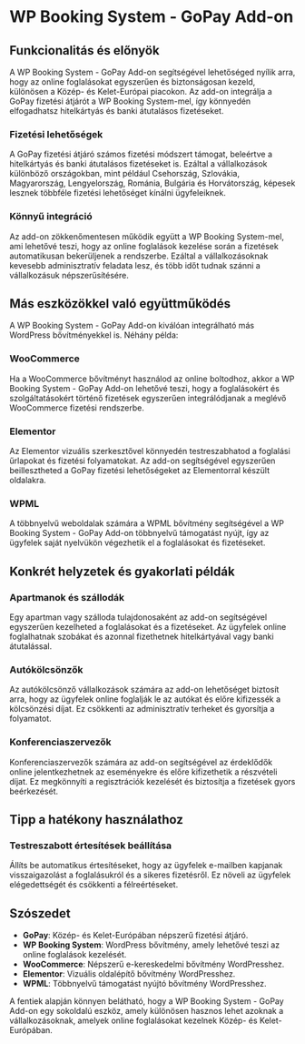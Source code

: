 # WP Booking System - GoPay Add-on

## Funkcionalitás és előnyök

A WP Booking System - GoPay Add-on segítségével lehetőséged nyílik arra, hogy az online foglalásokat egyszerűen és biztonságosan kezeld, különösen a Közép- és Kelet-Európai piacokon. Az add-on integrálja a GoPay fizetési átjárót a WP Booking System-mel, így könnyedén elfogadhatsz hitelkártyás és banki átutalásos fizetéseket.

### Fizetési lehetőségek

A GoPay fizetési átjáró számos fizetési módszert támogat, beleértve a hitelkártyás és banki átutalásos fizetéseket is. Ezáltal a vállalkozások különböző országokban, mint például Csehország, Szlovákia, Magyarország, Lengyelország, Románia, Bulgária és Horvátország, képesek lesznek többféle fizetési lehetőséget kínálni ügyfeleiknek.

### Könnyű integráció

Az add-on zökkenőmentesen működik együtt a WP Booking System-mel, ami lehetővé teszi, hogy az online foglalások kezelése során a fizetések automatikusan bekerüljenek a rendszerbe. Ezáltal a vállalkozásoknak kevesebb adminisztratív feladata lesz, és több időt tudnak szánni a vállalkozásuk népszerűsítésére.

## Más eszközökkel való együttműködés

A WP Booking System - GoPay Add-on kiválóan integrálható más WordPress bővítményekkel is. Néhány példa:

### WooCommerce

Ha a WooCommerce bővítményt használod az online boltodhoz, akkor a WP Booking System - GoPay Add-on lehetővé teszi, hogy a foglalásokért és szolgáltatásokért történő fizetések egyszerűen integrálódjanak a meglévő WooCommerce fizetési rendszerbe.

### Elementor

Az Elementor vizuális szerkesztővel könnyedén testreszabhatod a foglalási űrlapokat és fizetési folyamatokat. Az add-on segítségével egyszerűen beillesztheted a GoPay fizetési lehetőségeket az Elementorral készült oldalakra.

### WPML

A többnyelvű weboldalak számára a WPML bővítmény segítségével a WP Booking System - GoPay Add-on többnyelvű támogatást nyújt, így az ügyfelek saját nyelvükön végezhetik el a foglalásokat és fizetéseket.

## Konkrét helyzetek és gyakorlati példák

### Apartmanok és szállodák

Egy apartman vagy szálloda tulajdonosaként az add-on segítségével egyszerűen kezelheted a foglalásokat és a fizetéseket. Az ügyfelek online foglalhatnak szobákat és azonnal fizethetnek hitelkártyával vagy banki átutalással.

### Autókölcsönzők

Az autókölcsönző vállalkozások számára az add-on lehetőséget biztosít arra, hogy az ügyfelek online foglalják le az autókat és előre kifizessék a kölcsönzési díjat. Ez csökkenti az adminisztratív terheket és gyorsítja a folyamatot.

### Konferenciaszervezők

Konferenciaszervezők számára az add-on segítségével az érdeklődők online jelentkezhetnek az eseményekre és előre kifizethetik a részvételi díjat. Ez megkönnyíti a regisztrációk kezelését és biztosítja a fizetések gyors beérkezését.

## Tipp a hatékony használathoz

### Testreszabott értesítések beállítása

Állíts be automatikus értesítéseket, hogy az ügyfelek e-mailben kapjanak visszaigazolást a foglalásukról és a sikeres fizetésről. Ez növeli az ügyfelek elégedettségét és csökkenti a félreértéseket.

## Szószedet

- **GoPay**: Közép- és Kelet-Európában népszerű fizetési átjáró.
- **WP Booking System**: WordPress bővítmény, amely lehetővé teszi az online foglalások kezelését.
- **WooCommerce**: Népszerű e-kereskedelmi bővítmény WordPresshez.
- **Elementor**: Vizuális oldalépítő bővítmény WordPresshez.
- **WPML**: Többnyelvű támogatást nyújtó bővítmény WordPresshez.

A fentiek alapján könnyen belátható, hogy a WP Booking System - GoPay Add-on egy sokoldalú eszköz, amely különösen hasznos lehet azoknak a vállalkozásoknak, amelyek online foglalásokat kezelnek Közép- és Kelet-Európában.
